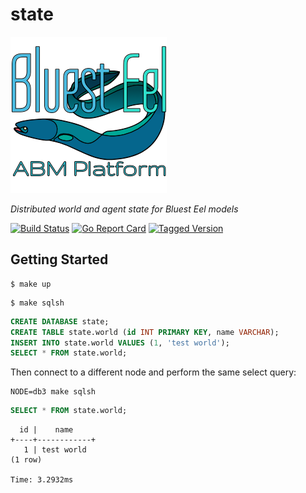 # state

[![Project Logo][logo]][logo-large]

*Distributed world and agent state for Bluest Eel models*

[![Build Status][build-badge]][build]
[![Go Report Card][report-card-badge]][report-card] 
[![Tagged Version][tag-badge]][tag]

## Getting Started

```shell
$ make up
```
```shell
$ make sqlsh
```
```sql
CREATE DATABASE state;
CREATE TABLE state.world (id INT PRIMARY KEY, name VARCHAR);
INSERT INTO state.world VALUES (1, 'test world');
SELECT * FROM state.world;
```

Then connect to a different node and perform the same select query:
```shell
NODE=db3 make sqlsh
```
```sql
SELECT * FROM state.world;
```
```
  id |    name
+----+------------+
   1 | test world
(1 row)

Time: 3.2932ms
```
<!-- Named page links below: /-->

[logo]: https://raw.githubusercontent.com/bluest-eel/branding/master/logo/Logo-v1-x250.png
[logo-large]: https://raw.githubusercontent.com/bluest-eel/branding/master/logo/Logo-v1.png
[build-badge]: https://github.com/bluest-eel/state/workflows/Go/badge.svg
[build]: https://github.com/bluest-eel/state/actions
[report-card-badge]: https://goreportcard.com/badge/bluest-eel/state
[report-card]: https://goreportcard.com/report/bluest-eel/state
[tag-badge]: https://img.shields.io/github/tag/bluest-eel/state.svg
[tag]: https://github.com/bluest-eel/state/tags
